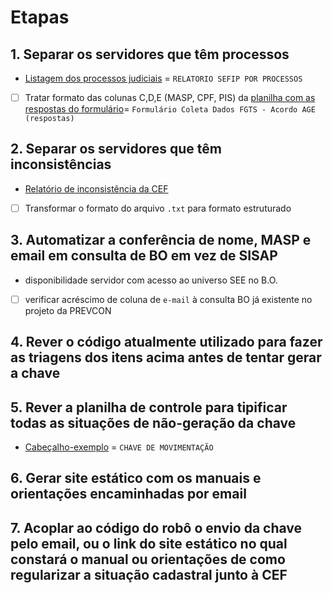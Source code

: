 # Etapas

## 1. Separar os servidores que têm processos

- [Listagem dos processos judiciais](https://docs.google.com/spreadsheets/d/1nr54AaQ_Q5__3BXVOCtkei3MjK13fgKB/edit?gid=1148264353#gid=1148264353) = `RELATORIO SEFIP POR PROCESSOS` 

- [ ] Tratar formato das colunas C,D,E (MASP, CPF, PIS) da [planilha com as respostas do formulário](https://docs.google.com/spreadsheets/d/1Qx1PNIvD_9hB5U8tyq4_l4fnGUv-q8kj5RnRUj011hU/edit?gid=805215967#gid=805215967)= `Formulário Coleta Dados FGTS - Acordo AGE (respostas)`

## 2. Separar os servidores que têm inconsistências

- [Relatório de inconsistência da CEF](https://cecad365.sharepoint.com/sites/LAB.mg/Documentos%20Compartilhados/Forms/AllItems.aspx?ct=1697475886748&or=OWA%2DNT&cid=5a619ea8%2D387d%2D7e63%2Dd6c9%2D6640b5128402&fromShare=true&ga=1&id=%2Fsites%2FLAB%2Emg%2FDocumentos%20Compartilhados%2FGeneral%2F7%2E%20DCD%2FAutomatiza%2EMG%2FAutomatiza%C3%A7%C3%A3o%20de%20processos%2FSEE%2DFGTS%2DLei100%2F18715615000160%5FRel%5FIncon%5FCad%2Etxt&viewid=11fbe8df%2D9f8b%2D40d9%2Da150%2D7bc4253aca91&parent=%2Fsites%2FLAB%2Emg%2FDocumentos%20Compartilhados%2FGeneral%2F7%2E%20DCD%2FAutomatiza%2EMG%2FAutomatiza%C3%A7%C3%A3o%20de%20processos%2FSEE%2DFGTS%2DLei100)

- [ ] Transformar o formato do arquivo `.txt` para formato estruturado

## 3. Automatizar a conferência de nome, MASP e email em consulta de BO em vez de SISAP

- disponibilidade servidor com acesso ao universo SEE no B.O.
- [ ] verificar acréscimo de coluna de `e-mail` à consulta BO já existente no projeto da PREVCON

## 4. Rever o código atualmente utilizado para fazer as triagens dos itens acima antes de tentar gerar a chave



## 5. Rever a planilha de controle para tipificar todas as situações de não-geração da chave

- [Cabeçalho-exemplo](https://cecad365.sharepoint.com/:x:/r/sites/LAB.mg/Documentos%20Compartilhados/General/7.%20DCD/Automatiza.MG/Automatiza%C3%A7%C3%A3o%20de%20processos/SEE-FGTS-Lei100/CHAVE%20DE%20MOVIMENTA%C3%87%C3%83O.xlsx?d=w3f9292ddc12643f4aec7d4a8d954d5f7&csf=1&web=1&e=iSQcyU) = `CHAVE DE MOVIMENTAÇÃO`

## 6. Gerar site estático com os manuais e orientações encaminhadas por email



## 7. Acoplar ao código do robô o envio da chave pelo email, ou o link do site estático no qual constará o manual ou orientações de como regularizar a situação cadastral junto à CEF